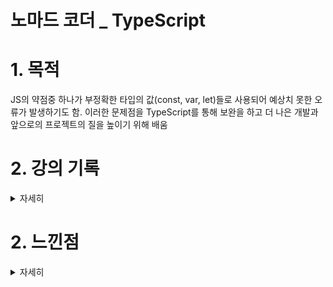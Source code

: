# 노마드 코더 \_ TypeScript

# 1. 목적

JS의 약점중 하나가 부정확한 타입의 값(const, var, let)들로 사용되어 예상치 못한 오류가 발생하기도 함. 이러한 문제점을 TypeScript를 통해 보완을 하고 더 나은 개발과 앞으로의 프로젝트의 질을 높이기 위해 배움

# 2. 강의 기록

<details>

 <summary>자세히</summary>

## day 1 24.06.26

> 왜 typescript 인가?

- 기존 js는 변수를 선언 할 때 그 값의 타입을 정해주지 않는다. 그로인해
  여러가지 오류를 가져올수 있음. (어떤 오류인지를 알지 못하거나 인지하기가 어려움)
- typescript는 코드를 실행하기전 오류를 잡아줌

> 명시적 / 추론적

- typescript는 변수에 명시적으로 타입을 정해줌

```ts
let a: string = 'hello';
let array: number[] = [];
```

- 하지만 때로는 명시적으로 하지 않고 typescript가 직접 추론하게끔 하기도 함

```ts
// 코드를 이렇게 써도 됨
let b = 1;
b = 2;
```

- 즉 명시적으로 타입을 지정해야 할 때와 추론적일때를 잘 구분해서 사용해야 함

> 타입 지정

- 기본적인 타입들 (number , boolean, string...)도 있고 새로운 타입을 만들수 있음
- 타입을 정함 \_ 첫글자는 대문자

```ts

//alias 형식
type Hello = string;

//object 형식 _ 첫글자는 대문자
type Player = {
  name : string,
  age:number
}

//타입이 특정 값을 가지도록 할 수 있음
type Team = 'red' | 'blue' | 'yellow';


const a : Player {
  name : "김철수",
  age:25

}
```

- 선택적 타입 일 때는 ? 를 추가해준다

```ts

//object 형식
type Player = {
  name : string,
  age?:number
}

const a : Player {
  name : "김철수"
}
```

- 함수의 return 타입을 정해줄때

```ts
type Player = {
  name: string;
  age?: number;
};

function PlayerMaker(name: string): Player {
  return {
    name: string,
    // name >> 파라미터와 같은 타입일 경우 이렇게도 가능
  };
}

const ch = PlayerMaker('김철수');
```

**readonly**

- 지정된 타입의 값의 변경을 막을때

```ts
type Player = {
  readonly name : string,
  age?:number
}
const a : Player{
  name : "김철수",
}

// 이 코드는 오류를 발생시킴
a.name = "박철수"
```

**readonly Tuple**

- 항상 정해진 갯수의 요소를 가져야하는 array를 만들수 있음.
- 꼭 순서대로, 최소 정해진 타입 요소들을 가져야함

```ts
const arr: [string, number, boolean] = ['김철수', 12, true];
```

**any**

- typescript로 부터 벗어나는방법

```ts
const a: any = 1;
const b: any = true;

// 이 코드가 실행된다 _ 물론 오류(js가 되버림)
a + b;
```

**unknown**

- 해당 변수가 어떤 타입이 될지 모를때 사용 (API 요청시에 주로 사용되기도 함)

**void**

- 함수의 return 값이 없을때 사용하는 타입

```ts
// 명시적
function hi(): void {
  consol.log('ㅎㅇㅎㅇ');
}

// 이미 return값이 없음
function hi() {
  consol.log('ㅎㅇㅎㅇ');
}
```

**never**

- 잘 사용하지는 않지만 절대로 이 값을 그 어떠한 타입으로 받을수 없음을 나타냄

```ts
function name(name: string | number) {
  if (typeof name === 'string') {
    name; // 타입이 string일때
  } else if (typeof name === 'number') {
    name; // 타입이 number일때
  } else {
    name; // 사실상 절대로 실행 되지 않는 코드 (naver 타입임)
  }
}
```

> call Signature

- 함수에서 파라미터 값 타입과 리턴하는 값의 타입을 정해주는 방법 (Ailas와 비슷)

```ts
// 기존에 이렇게 쓰지만
const add = (a: number, b: number): number => {
  return a + b;
};

// 처음부터 명시해 줌으로써 작업의 효율을 높임
type Add = (a: number, b: umber) => number;

const add = (a, b) => a + b;
```

> overloading

- 함수의 파라미터 수가 다를때

```ts
type Add = {
  (a: number, b: number): number;
  (a: number, b: number, c: number): number;
};

const add: Add = (a, b, c?: number) => {
  if (c) return a + b + c;
  else return a + b;
};

add(1, 2);
add(1, 2, 3);
```

- 패키지나 라이브러리를 디자인할때 주로 사용됨

```ts
type Config = {
  path: string;
  state: object;
};

type Push = {
  (path: string): void;
  (config: Config): void;
};

const push: Push = (config) => {
  if (config === 'string') {
    consol.log(config);
  } else {
    consol.log(config.path);
    consol.log(config.state);
  }
};
```

> 다형성 / generic (placeholder타입)

- call Signature 에서 타입을 정해줄때 (파라미터 , 리턴값) 어떤 타입의 값이 올지(다양한 타입의 값들) 모를때 사용함
- **any** 타입을 쓰면 되지 않나 싶지만 그렇게 되면 typescript가 오류를 잡아주질 못함
- 정리하자면 제네릭(ex. `<T>`)을 사용함으로써 typescript에서 자동적으로 call Signature를 적용 시켜줌

```ts
type SuperPrint = {
  <T>(arr: T[]): T;
};

const superPrint: SuperPrint = (arr) => {
  return arr[0];
};

const a = superPrint(1, 2, 3);
const b = superPrint(true, false, true, false);
const c = superPrint('1,2,3', '4,5,6');
const d = superPrint(1, 'hello', trues);
```

- 그런데 위 코드를 아주 쉽게 간략하게 표현 할 수 있음

```ts
// 위 코드와 같다

function superPrint<T>(arr: T[]) {
  return arr[0];
}

const a = superPrint(1, 2, 3);
const b = superPrint(true, false, true, false);
const c = superPrint('1,2,3', '4,5,6');
const d = superPrint(1, 'hello', trues);
```

## day 2 24.06.28

> Class

⭐접근 제한자⭐

객체 지향 언어에서 쓰이는 접근제한자

- 접근 제한자를 명시하지 않았을 때는 *public*으로 지정
  - 다른 객체 지향 언어에서는 _protected_
- 메소드에도 접근 제한자를 사용할 수 있음

|   접근 가능성    | public | protected | private |
| :--------------: | :----: | :-------: | :-----: |
|   클래스 내부    |   O    |     O     |    O    |
| 자식 클래스 내부 |   O    |     O     |    X    |
| 클래스 인스턴스  |   O    |     X     |    X    |

**기본**

- class 안에 생성자를 작성할때 기존 JS 처럼 쓰지 않음
- 생성자 안에 접근제어자 , 이름 , 타입을 써주면 됨 (JS 에서 자동으로 초기화 됨)
- JS에서는 접근제어자가 안보임(TypeScript에서만 보호해 줌)

```ts
class Player {
  // 생성자
  constructor(private firstName: string, private lastName: string, public nickname: string) {}
}

const aaa = new player('김', '철수', 'ㅊㅅ');
```

**추상클래스 (abstract)**

- 다른 클래스가 상속받을 수 있는 클래스
- 단! 직접적으로 인스턴스를 만들지는 못 함. (오직 상속 받을 수만 있음)
- 이 클래스를 상속 받는 다른 클래스가 가질 property와 메소드를 지정해줌.  
  ⭐다른 클래스가 따라야 할 설계도를 만든셈

```ts
abstract class User {
  // 생성자
  constructor(private firstName: string, private lastName: string, public nickname: string) {}
  // 메소드
  getFullName() {
    return `${this.firstName} ${this.lastName}`;
  }
}

// User(추상클래스)를 상속 받음
class Player extends User {}

// 직접적으로 인스턴스가 안됨
const abc = new User('김', '철수', 'ㅊㅅ'); // X
// 올바른 인스턴스
const abc = new Player('김', '철수', 'ㅊㅅ'); // O

// 상속 받았기 때문에 사용 가능
abc.getFullName();
```

**추상 메소드**

- 추상 클래스 안에서 추상 메소드를 만들수 있다.
- 추상 메소드를 만들때는 _메소드를 클래스 안에서 구현하지 않음_(안에 코드가 없음)
  ㄴ 대신에 call signature만 적어 줘야함
- 이후 상속 받는 Class애서 구현 해주어야함

```ts
abstract class User {
  constructor(protected firstName: string, protected lastName: string, protected nickname: string) {}

  // 추상 메소드
  abstract getNickName(): void;

  protected getFullName() {
    return `${this.firstName} ${this.lastName}`;
  }
}

class Player extends User {
  // 상속받은 User의 추상 클래스를 구현 해야함
  getNickName() {
    this.getFullName();
    console.log(this.nicname);
  }
}
```

## day 3 24.07.04

> interfaces

TypeScript에서 오브젝트 형식으로 알려주는 방법은 두가지가 있다.

하나는 type

```ts
type Player = {
  nickname: string;
  team: string;
  health: number;
};
```

다른 하나는 interfaces

- interface는 오브젝트의 모양을 특정하기 위한 용도 (**오직 오브젝트로**)

```ts
interface Player {
  nickname: string;
  team: string;
  health: number;
}
```

즉 , type으로 오브젝트를 표현해도 되고 interface로 표현해도 됨. (단 interface는 오직 오브젝트를 표현함)

interface는 클래스처럼 상속을 할 수도 있음(문법 구조가 객체 지향 프록래밍 개념)

```ts
// 인터페이스
interface User {
  name: string;
}

interface Player extends User {}

// 타입으로도 상속이 가능함 (인터페이스와 모양이 다름)
type User = {
  name: string;
};

type Player = User & {};

const aaa: Player = {
  name: '철수',
};
```

또한 property 들을 축적 할 수 있다.(type은 안됨)

```ts
interface User {
  name: string;
}

interface User {
  lastname: string;
}

interface User {
  nickname: string;
}

const aaa: User = {
  name: '철수',
  lastname: '수',
  nickname: 'ㅊㅅ',
};
```

⭐ 인터페이스는 가볍다, 컴파일을 하게 되면 JS로 바뀌지 않고 사라짐 ⭐

앞서 했던 추상클래스를 인터페이스로 만드는 예제

```ts
interface User {
  firstName: string;
  lastName: string;
  sayHi(name: string): string;
  fullName(): string;
}

class Player implements User {
  constructor(public firstName: string, public lastName: string) {}
  fullName() {
    return `${this.firstName} ${this.lastName}`;
  }
  sayHi(name: string) {
    return `Hello ${name}, My name is ${this.fullName()}`;
  }
}

 //인터페이스를 argument에 설정할 수도 있고 , return 형식으로도 사용할 수 있음

function makeUser(user: User) {
  return ' hi';
}

makeUser({
  firstName: "철수";
  lastName: "수";
  fullName(): "xx";
  sayHi(name): "string";
})


```

## day 4 24.07.05

> type 과 interface Recap

- 대부분의 typescript의 커뮤니티(?)에서는 **클래스나 오브젝트의 모양을 정의 하고싶으면** `interface`를 사용하고 **나머지는** `type`을 쓰라고 권장함
  - 나머지: 타입 alias / 특정 값으로 타입을 제한 하는 경우 ---

```ts
// type
type User = string;

type Number = 1 | 2 | 3;

type Obj = {
  name: string;
  age: number;
  nickName: string;
};

// 상속 할 때
type PlayerA = {
  name: string;
};

type PlayerAA = PlayerA & {
  lastName: string;
};

const aaa: PlayerAA = {
  name: '김철수',
  lastName: '수',
};

////////////////////////////

// interface
interface User {
  name: string;
}

interface User {
  lastName: string;
}

interface Player extends User {
  age: number;
}

const bbb: Player = {
  name: '철수',
  lastName: '수',
  age: 10,
};
```

> 배운것을 토대로 API 구조를 만들어보자

```ts
interface SStorage<T> {
  [key: string]: T;
}

class LoclaStorage<T> {
  constructor(protected name: string, protected num: number) {}

  private storage: SStorage<T> = {};
  set(key: string, value: T) {
    this.storage[key] = value;
    console.log(`${this.num}살 ${this.name}님 입력 됐습니다.`);
  }
  remove(key: string) {
    delete this.storage[key];
  }
  get(key: string): T {
    return this.storage[key];
  }
  clear() {
    this.storage = {};
    console.log(`${this.name}님 삭제 됐습니다.`);
  }
}

const stringsStorage = new LoclaStorage<string>();

stringsStorage.set('name', '김철수');
stringsStorage.set('nickName', 'ㅊㅅ');
stringsStorage.get('xxx');
stringsStorage.remove('nickName');

const booleanStorage = new LoclaStorage<boolean>('김철수', 10);
booleanStorage.set('김치', true);
booleanStorage.set('가지', false);
booleanStorage.get('불고기');
booleanStorage.remove('가지');
booleanStorage.clear();
```

> typescript

**설치**

- `npm i -D typescript`

**package.json 초기화**

- `npm init -y`

**tsconfig.json 설정**

- 프로젝트를 컴파일 하는데에 필요한 루트파일과 컴파일러 옵션을 지정함

**1) target**

- typescript가 JS로 컴파일할 때 그 환경에 맞춰 컴파일함
  - 기본값 : ES3 (ES6으로 대부분 함)

**2) lib**

- 타입스크립트가 어떤 API를 가지고 어떠한 환경에서 코드를 실행하는 지를 지정할 수 있음. (target 런타임 환경이 무엇인지 정함)
- 브라우저에서 실행한다면 lib에 "DOM" 을 정의 할 수 있음

**3) strict**

- strict 를 ture로 지정하면 (기본값 false) 엄격하게 타입 검사 옵션을 활성화 함
  - 매우 광범위하고 프로그램 정확성을 높임

**4) JSDoc**

- 이미 JS에서 많은 코드를 짰는데 타입스크립트의 영향을 받고 싶다면 사용 하는 것
- 사용방법 : JS 파일 첫줄에 주석으로 @ts-check을 써주면 됨  
  이후 JSDoc 주석을 활용해서 JS에 type 정보를 제공할 수 있음
- 개발자 입장에서 오류가 보일뿐 JS를 실행하는데에 있어서 문제가 되지 않음

> DefinitelyTyped

- 타입스크립트의 type 정의를 위한 깃 리포지토리
- 가끔 import 했을때 타입스크립트가 이해를 못 하는 오류가 발생함
  그떄 리포지토리에서 확인! 👉 [Link](https://github.com/DefinitelyTyped/DefinitelyTyped)
- `npm i @types/node -D` 해주면 됨!

> typescript로 블록체인 만들기

- src/index.ts 코드 참고

<details>

 <summary>자세히</summary>

```ts
import crypto from 'crypto';

interface BlockShape {
  hash: string;
  prevHash: string;
  height: number;
  data: string;
}

class Block implements BlockShape {
  public hash: string;
  constructor(public readonly prevHash: string, public readonly height: number, public readonly data: string) {
    this.hash = Block.calculateHash(prevHash, height, data);
  }

  // Hash 생성하는 부분
  static calculateHash(prevHash: string, height: number, data: string) {
    const toHash = `${prevHash}${height}${data}`;
    return crypto.createHash('sha256').update(toHash).digest('hex');
  }
}

class Blockchain {
  // 블럭의 초기값 설정
  private blocks: Block[];
  constructor() {
    this.blocks = [];
  }

  //해쉬의 이전 값을 가져옴 길이가 0이면 '' / 그게 아니면 이전 값을 가져옴
  private getPrevHash() {
    if (this.blocks.length === 0) {
      return '';
    }
    return this.blocks[this.blocks.length - 1].hash;
  }

  // 블록을 추가함
  public addBlock(data: string) {
    const newBlock = new Block(this.getPrevHash(), this.blocks.length + 1, data);
    this.blocks.push(newBlock);
  }

  // 현재 가지고 있는 블록을 받아옴
  public getBlock() {
    return [...this.blocks]; // 새로운 배열로 리턴해줌
  }
}

const blockchain = new Blockchain();

blockchain.addBlock('1블럭');
blockchain.addBlock('2블럭');
blockchain.addBlock('3블럭');

console.log(blockchain.getBlock());
```

</details>

</details>

# 2. 느낀점

<details>

 <summary>자세히</summary>

---

이번에 typescript를 배우면서 많은 것을 얻어 가고 느꼈다. 강의를 듣기 전에 내 생각으론, typescript를 쓰는 이유가 단지 JS에서 타입을 정해주어 개발하는 입장에 오류를 잘 잡아주기 위함에 사용하는 줄만 알았다. 하지만 typescript는 그 정도로 끝나지 않고 더 광범위하게 더 폭발적으로 도움을 준다. typescript는 객체 지향 언어이기 때문에 그 특성과 매우 흡사하게 타입을 지정한다. interface와 type은 서로 같으면서도 다른 부분들이 있기에 각자 사용처에 맞게 쓴다면 최고로 좋은 개발 경험을 할 수 있다. 뿐만 아니라 이전에 배웠던 객체 지향 언어(C++, C#, JAVA)에서 까먹은 부분들을 다시 한번 상기하게 됐고 새로운 것을 배움과 동시에 복습하는 시간이기도 해서 매우 뜻깊고 좋았다. 앞으로 프로젝트를 할 때 이번 배움을 토대로 JS가 아닌 typescript로 프로젝트를 해야겠다.

</details>
